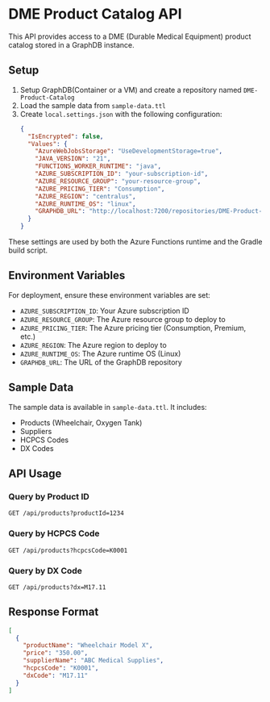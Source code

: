 # DME Product Catalog API

This API provides access to a DME (Durable Medical Equipment) product catalog stored in a GraphDB instance.

## Setup

1. Setup GraphDB(Container or a VM) and create a repository named `DME-Product-Catalog`
2. Load the sample data from `sample-data.ttl`
3. Create `local.settings.json` with the following configuration:
   ```json
   {
     "IsEncrypted": false,
     "Values": {
       "AzureWebJobsStorage": "UseDevelopmentStorage=true",
       "JAVA_VERSION": "21",
       "FUNCTIONS_WORKER_RUNTIME": "java",
       "AZURE_SUBSCRIPTION_ID": "your-subscription-id",
       "AZURE_RESOURCE_GROUP": "your-resource-group",
       "AZURE_PRICING_TIER": "Consumption",
       "AZURE_REGION": "centralus",
       "AZURE_RUNTIME_OS": "linux",
       "GRAPHDB_URL": "http://localhost:7200/repositories/DME-Product-Catalog"
     }
   }
    ```
These settings are used by both the Azure Functions runtime and the Gradle build script.

## Environment Variables

For deployment, ensure these environment variables are set:

- `AZURE_SUBSCRIPTION_ID`: Your Azure subscription ID
- `AZURE_RESOURCE_GROUP`: The Azure resource group to deploy to
- `AZURE_PRICING_TIER`: The Azure pricing tier (Consumption, Premium, etc.)
- `AZURE_REGION`: The Azure region to deploy to
- `AZURE_RUNTIME_OS`: The Azure runtime OS (Linux)
- `GRAPHDB_URL`: The URL of the GraphDB repository

## Sample Data

The sample data is available in `sample-data.ttl`. It includes:
- Products (Wheelchair, Oxygen Tank)
- Suppliers
- HCPCS Codes
- DX Codes

## API Usage

### Query by Product ID

``` GET /api/products?productId=1234 ```

### Query by HCPCS Code

``` GET /api/products?hcpcsCode=K0001 ```

### Query by DX Code

``` GET /api/products?dx=M17.11 ```

## Response Format

```json
[
  {
    "productName": "Wheelchair Model X",
    "price": "350.00",
    "supplierName": "ABC Medical Supplies",
    "hcpcsCode": "K0001",
    "dxCode": "M17.11"
  }
]